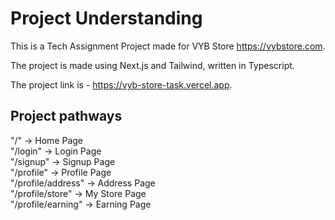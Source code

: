 Project Understanding
=======

This is a Tech Assignment Project made for VYB Store https://vybstore.com.

The project is made using Next.js and Tailwind, written in Typescript.

The project link is - https://vyb-store-task.vercel.app.

## Project pathways

"/" -> Home Page  
"/login" -> Login Page  
"/signup" -> Signup Page  
"/profile" -> Profile Page  
"/profile/address" -> Address Page  
"/profile/store" -> My Store Page  
"/profile/earning" -> Earning Page  